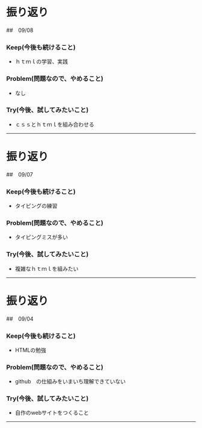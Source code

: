 # 振り返り 

##　09/08

### Keep(今後も続けること)

- ｈｔｍｌの学習、実践

### Problem(問題なので、やめること)

- なし

### Try(今後、試してみたいこと)

- ｃｓｓとｈｔｍｌを組み合わせる

___
# 振り返り 

##　09/07

### Keep(今後も続けること)

- タイピングの練習

### Problem(問題なので、やめること)

- タイピングミスが多い

### Try(今後、試してみたいこと)

- 複雑なｈｔｍｌを組みたい

___

# 振り返り

##　09/04

### Keep(今後も続けること)

- HTMLの勉強

### Problem(問題なので、やめること)

- github　の仕組みをいまいち理解できていない

### Try(今後、試してみたいこと)

- 自作のwebサイトをつくること

___
